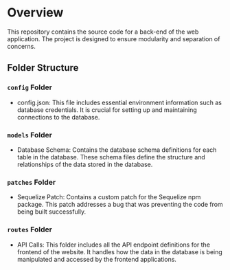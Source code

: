 # Overview

This repository contains the source code for a back-end of the web application. The project is designed to ensure modularity and separation of concerns.

## Folder Structure

### `config` Folder

* config.json: This file includes essential environment information such as database credentials. It is crucial for setting up and maintaining connections to the database.

### `models` Folder

* Database Schema: Contains the database schema definitions for each table in the database. These schema files define the structure and relationships of the data stored in the database.

### `patches` Folder

* Sequelize Patch: Contains a custom patch for the Sequelize npm package. This patch addresses a bug that was preventing the code from being built successfully.

### `routes` Folder

* API Calls: This folder includes all the API endpoint definitions for the frontend of the website. It handles how the data in the database is being manipulated and accessed by the frontend applications.
